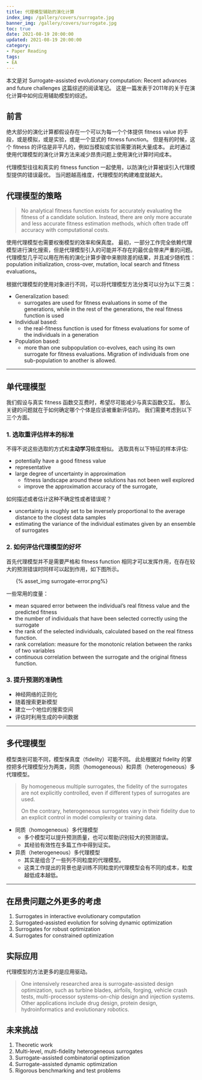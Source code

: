 ```yaml
---
title: 代理模型辅助的演化计算
index_img: /gallery/covers/surrogate.jpg
banner_img: /gallery/covers/surrogate.jpg
toc: true
date: 2021-08-19 20:00:00
updated: 2021-08-19 20:00:00
category: 
- Paper Reading
tags:
- EA
---
```


本文是对 Surrogate-assisted evolutionary computation: Recent advances and future challenges 这篇综述的阅读笔记。
这是一篇发表于2011年的关于在演化计算中如何应用辅助模型的综述。

<!-- more -->

## 前言

绝大部分的演化计算都假设存在一个可以为每一个个体提供 fitness value 的手段，或是模拟，或是实验，或是一个显式的 fitness function。
但是有的时候，这个 fitness 的评估是非平凡的，例如当模拟或实验需要消耗大量成本。
此时通过使用代理模型的演化计算方法来减少昂贵问题上使用演化计算时间成本。

代理模型往往和真实的 fitness function 一起使用，以防演化计算被误引入代理模型提供的错误最优。
当问题越高维度，代理模型的构建难度就越大。

## 代理模型的策略

> No analytical fitness function exists for accurately evaluating the fitness of a candidate solution. 
> Instead, there are only more accurate and less accurate fitness estimation methods, which often trade off accuracy with computational costs.

使用代理模型也需要权衡模型的效率和保真度。
最初，一部分工作完全依赖代理模型进行演化搜索，但是代理模型引入的可能并不存在的最优会带来严重的问题。
代理模型几乎可以用在所有的演化计算步骤中来剔除差的结果，并且减少随机性：population initialization, cross-over, mutation, local search and fitness evaluations。

根据代理模型的使用对象进行不同，可以将代理模型方法分类可以分为以下三类：
- Generalization based:
  - surrogates are used for fitness evaluations in some of the generations, while in the rest of the generations, the real fitness function is used
- Individual based:
  - the real-fitness function is used for fitness evaluations for some of the individuals in a generation
- Population based:
  - more than one subpopulation co-evolves, each using its own surrogate for fitness evaluations. Migration of individuals from one sub-population to another is allowed.

---

## 单代理模型

我们假设与真实 fitness 函数交互费时，希望尽可能减少与真实函数交互。
那么关键的问题就在于如何确定哪个个体是应该被重新评估的。
我们需要考虑到以下三个方面。

### 1. 选取重评估样本的标准

不得不说这些选取的方式和**主动学习**极度相似。
选取具有以下特征的样本评估:
- potentially have a good fitness value
- representative
- large degree of uncertainty in approximation
  - fitness landscape around these solutions has not been well explored
  - improve the approximation accuracy of the surrogate,

如何描述或者估计这种不确定性或者错误呢？
- uncertainty is roughly set to be inversely proportional to the average distance to the closest data samples
- estimating the variance of the individual estimates given by an ensemble of surrogates

### 2. 如何评估代理模型的好坏

首先代理模型并不是需要严格和 fitness function 相同才可以发挥作用，在存在较大的预测错误时同样可以起到作用，如下图所示。

<div style="width:90%;margin:auto">{% asset_img surrogate-error.png%}</div>

一些常用的度量：
- mean squared error between the individual’s real fitness value and the predicted fitness
- the number of individuals that have been selected correctly using the surrogate
- the rank of the selected individuals, calculated based on the real fitness function.
- rank correlation: measure for the monotonic relation between the ranks of two variables
- continuous correlation between the surrogate and the original fitness function.

### 3. 提升预测的准确性

- 神经网络的正则化
- 随着搜索更新模型
- 建立一个地位的搜索空间
- 评估时利用生成的中间数据

---
## 多代理模型

模型类别可能不同，模型保真度（fidelity）可能不同。
此处根据对 fidelity 的掌控把多代理模型分为两类，同质（homogeneous）和异质（heterogeneous）多代理模型。

> By homogeneous multiple surrogates, the fidelity of the surrogates are not explicitly controlled, even if different types of surrogates are used. 
> 
> On the contrary, heterogeneous surrogates vary in their fidelity due to an explicit control in model complexity or training data.

- 同质（homogeneous）多代理模型
  - 多个模型可以提升预测质量，也可以帮助识别较大的预测错误。
  - 其经验有效性在多篇工作中得到证实。
- 异质（heterogeneous）多代理模型
  - 其实是组合了一些列不同粒度的代理模型。
  - 这类工作提出的背景也是训练不同粒度的代理模型会有不同的成本，粒度越低成本越低。

---
## 在昂贵问题之外更多的考虑

1. Surrogates in interactive evolutionary computation
2. Surrogated-assisted evolution for solving dynamic optimization
3. Surrogates for robust optimization
4. Surrogates for constrained optimization

## 实际应用

代理模型的方法更多的是应用驱动。

> One intensively researched area is surrogate-assisted design optimization, such as turbine blades, airfoils, forging, vehicle crash tests, multi-processor systems-on-chip design and injection systems. Other applications include drug design, protein design, hydroinformatics and evolutionary robotics.

## 未来挑战

1. Theoretic work
2. Multi-level, multi-fidelity heterogeneous surrogates
3. Surrogate-assisted combinatorial optimization
4. Surrogate-assisted dynamic optimization
5. Rigorous benchmarking and test problems